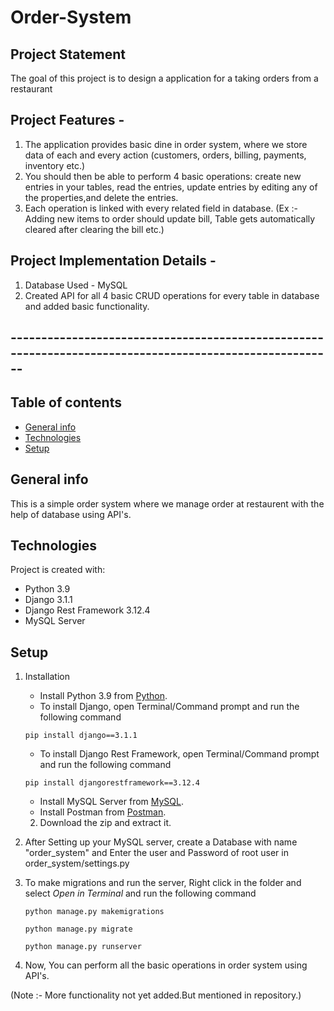 # Order-System

## Project Statement
The goal of this project is to design a application for a taking orders from a restaurant

## Project Features - 
1. The application provides basic dine in order system, where we store data of each and every action (customers, orders, billing, payments, inventory etc.)
2. You should then be able to perform 4 basic operations: create new entries in your tables, read the entries, update entries by editing any of the properties,and delete the entries.
3. Each operation is linked with every related field in database.
(Ex :- Adding new items to order should update bill, Table gets automatically cleared after clearing the bill etc.)

## Project Implementation Details -

1. Database Used - MySQL
2. Created API for all 4 basic CRUD operations for every table in database and added basic functionality.

## --------------------------------------------------------------------------------------------------------

## Table of contents
* [General info](#general-info)
* [Technologies](#technologies)
* [Setup](#setup)

## General info
This is a simple order system where we manage order at restaurent with the help of database using API's.

## Technologies
Project is created with:
* Python 3.9
* Django 3.1.1
* Django Rest Framework 3.12.4
* MySQL Server

## Setup

1. Installation
      * Install Python 3.9 from [Python](https://www.python.org/downloads/).
      * To install Django, open Terminal/Command prompt and run the following command
      ```
      pip install django==3.1.1
      ```
      * To install Django Rest Framework, open Terminal/Command prompt and run the following command
      ```
      pip install djangorestframework==3.12.4
      ```
      * Install MySQL Server from [MySQL](https://dev.mysql.com/downloads/mysql/).
      * Install Postman from [Postman](https://www.postman.com/downloads/).

    2. Download the zip and extract it.

3. After Setting up your MySQL server, create a Database with name "order_system" and Enter the user and Password of root user in order_system/settings.py

    
4. To make migrations and run the server, Right click in the folder and select *Open in Terminal* and run the following command
      ```
      python manage.py makemigrations
      ```
      ```
      python manage.py migrate
      ```

      ```
      python manage.py runserver
      ```
5. Now, You can perform all the basic operations in order system using API's.

(Note :- More functionality not yet added.But mentioned in repository.)
